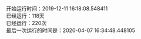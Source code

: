 开始运行时间：2019-12-11 16:18:08.548411  
已经运行：118天  
已经运行：220次  
最后一次运行的时间是：2020-04-07 16:34:48.448105  
